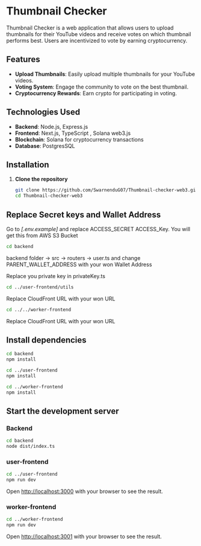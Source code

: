 # Thumbnail Checker

Thumbnail Checker is a web application that allows users to upload thumbnails for their YouTube videos and receive votes on which thumbnail performs best. Users are incentivized to vote by earning cryptocurrency.

## Features

- **Upload Thumbnails**: Easily upload multiple thumbnails for your YouTube videos.
- **Voting System**: Engage the community to vote on the best thumbnail.
- **Cryptocurrency Rewards**: Earn crypto for participating in voting.

## Technologies Used

- **Backend**: Node.js, Express.js
- **Frontend**: Next.js, TypeScript , Solana web3.js
- **Blockchain**: Solana for cryptocurrency transactions
- **Database**: PostgresSQL

## Installation

1. **Clone the repository**

   ```bash
   git clone https://github.com/SwarnenduG07/Thumbnail-checker-web3.git
   cd Thumbnail-checker-web3
   ```

## Replace Secret keys and Wallet Address

Go to _[.env.example]_ and replace ACCESS_SECRET ACCESS_Key. You will get this from AWS S3 Bucket

```bash
cd backend
```

backend folder -> src -> routers -> user.ts and change PARENT_WALLET_ADDRESS with your won Wallet Address 

Replace you private key in privateKey.ts

 ```bash
cd ../user-frontend/utils
```

Replace CloudFront URL with your won URL

 ```bash
cd ../../worker-frontend
```

Replace CloudFront URL with your won URL

## Install dependencies

  ```bash
cd backend
npm install

cd ../user-frontend
npm install

cd ../worker-frontend
npm install
  ```

## Start the development server

### Backend

 ```bash
cd backend
node dist/index.ts
 ```

### user-frontend

 ```bash
cd ../user-frontend
npm run dev
 ```

 Open <http://localhost:3000> with your browser to see the result.

### worker-frontend

 ```bash
cd ../worker-frontend
npm run dev
 ```

Open <http://localhost:3001> with your browser to see the result.
